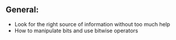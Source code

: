 ## General:

* Look for the right source of information without too much help
* How to manipulate bits and use bitwise operators
